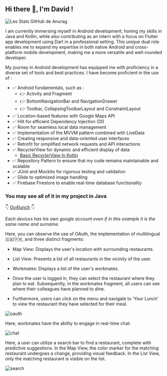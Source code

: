 ## Hi there 👋, I'm David !

![Les Stats GitHub de Anurag](https://github-readme-stats.vercel.app/api?username=davidvgn&show_icons=true&theme=radical)

I am currently immersing myself in Android development, honing my skills in Java and Kotlin, while also contributing as an intern with a focus on Flutter app development using Dart in a professional setting. This unique dual role enables me to expand my expertise in both native Android and cross-platform mobile development, making me a more versatile and well-rounded developer.

My journey in Android development has equipped me with proficiency in a diverse set of tools and best practices. I have become proficient in the use of  :

- ✅ Android fundamentals, such as  :
  - 👉 Activity and Fragment
  - 👉 BottomNavigationBar and NavigationDrawer
  - 👉 Toolbar, CollapsingToolbarLayout and ConstraintLayout
- ✅ Location-based features with Google Maps API
- ✅ Hilt for efficient Dependency Injection (DI)
- ✅ Room for seamless local data management
- ✅ Implementation of the MVVM pattern combined with LiveData
- ✅ Creating responsive and data-oriented user interfaces
- ✅ Retrofit for simplified network requests and API interactions
- ✅ RecyclerView for dynamic and efficient display of data
  - [Basic RecyclerView In Kotlin](https://github.com/Davidvgn/recyclerView_Kotlin)
- ✅ Repository Pattern to ensure that my code remains maintainable and scalable
- ✅ JUnit and Mockito for rigorous testing and validation 
- ✅ Glide to optimized image handling
- ✅ Firebase Firestore to enable real-time database functionality

 ### You may see all of it in my project in Java
 
 👇 [Go4lunch](https://github.com/Davidvgn/go4lunch) 👇
 
*Each devices has his own google account even if in this example it is the same name and surname.*

Here, you can observe the use of OAuth, the implementation of multilingual 🇬🇧/🇫🇷, and three distinct fragments:
  - Map View: Displays the user's location with surrounding restaurants.
  - List View: Presents a list of all restaurants in the vicinity of the user.
  - Workmates: Displays a list of the user's workmates.

- Once the user is logged in, they can select the restaurant where they plan to eat. Subsequently, in the workmates fragment, all users can see where their colleagues have planned to dine.
- Furthermore, users can click on the menu and navigate to 'Your Lunch' to view the restaurant they have selected for their meal.

![oauth](https://github.com/Davidvgn/Davidvgn/blob/main/oauth_%26_selected_restaurant.gif)

Here, workmates have the ability to engage in real-time chat:

![chat](https://github.com/Davidvgn/Davidvgn/blob/main/chat.gif)


Here, a user can utilize a search bar to find a restaurant, complete with predictive suggestions. In the Map View, the color marker for the matching restaurant undergoes a change, providing visual feedback. In the List View, only the matching restaurant is visible on the list.

![search](https://github.com/Davidvgn/Davidvgn/blob/main/recherche%20(1).gif)

<!--
**Davidvgn/Davidvgn** is a ✨ _special_ ✨ repository because its `README.md` (this file) appears on your GitHub profile.

Here are some ideas to get you started:

- 🔭 I’m currently working on ...
- 🌱 I’m currently learning ...
- 👯 I’m looking to collaborate on ...
- 🤔 I’m looking for help with ...
- 💬 Ask me about ...
- 📫 How to reach me: ...
- 😄 Pronouns: ...
- ⚡ Fun fact: ...
-->
